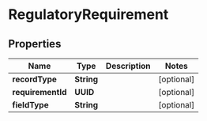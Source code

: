 

# RegulatoryRequirement


## Properties

| Name | Type | Description | Notes |
|------------ | ------------- | ------------- | -------------|
|**recordType** | **String** |  |  [optional] |
|**requirementId** | **UUID** |  |  [optional] |
|**fieldType** | **String** |  |  [optional] |



